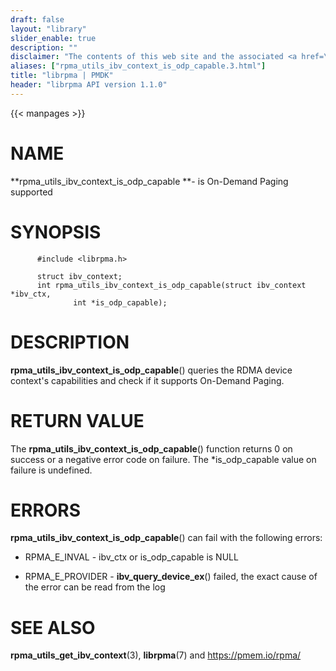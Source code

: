 ```yaml
---
draft: false
layout: "library"
slider_enable: true
description: ""
disclaimer: "The contents of this web site and the associated <a href=\"https://github.com/pmem\">GitHub repositories</a> are BSD-licensed open source."
aliases: ["rpma_utils_ibv_context_is_odp_capable.3.html"]
title: "librpma | PMDK"
header: "librpma API version 1.1.0"
---
```

{{< manpages >}}

[comment]: <> (SPDX-License-Identifier: BSD-3-Clause)
[comment]: <> (Copyright 2020-2022, Intel Corporation)

# NAME

**rpma_utils_ibv_context_is_odp_capable **- is On-Demand Paging
supported

# SYNOPSIS

          #include <librpma.h>

          struct ibv_context;
          int rpma_utils_ibv_context_is_odp_capable(struct ibv_context *ibv_ctx,
                  int *is_odp_capable);

# DESCRIPTION

**rpma_utils_ibv_context_is_odp_capable**() queries the RDMA device
context\'s capabilities and check if it supports On-Demand Paging.

# RETURN VALUE

The **rpma_utils_ibv_context_is_odp_capable**() function returns 0 on
success or a negative error code on failure. The \*is_odp_capable value
on failure is undefined.

# ERRORS

**rpma_utils_ibv_context_is_odp_capable**() can fail with the following
errors:

-   RPMA_E\_INVAL - ibv_ctx or is_odp_capable is NULL

-   RPMA_E\_PROVIDER - **ibv_query_device_ex**() failed, the exact cause
    of the error can be read from the log

# SEE ALSO

**rpma_utils_get_ibv_context**(3), **librpma**(7) and
https://pmem.io/rpma/
